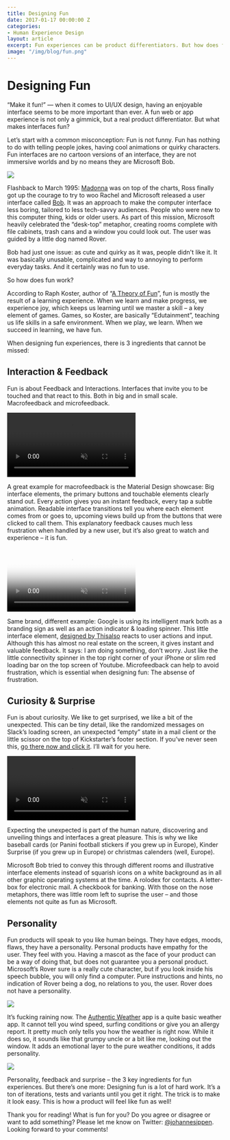 ```yaml
---
title: Designing Fun
date: 2017-01-17 00:00:00 Z
categories:
- Human Experience Design
layout: article
excerpt: Fun experiences can be product differentiators. But how does fun work?
image: "/img/blog/fun.png"
---
```


# Designing Fun

“Make it fun!” — when it comes to UI/UX design, having an enjoyable interface seems to be more important than ever. A fun web or app experience is not only a gimmick, but a real product differentiator. But what makes interfaces fun?

Let’s start with a common misconception: Fun is not funny. Fun has nothing to do with telling people jokes, having cool animations or quirky characters. Fun interfaces are no cartoon versions of an interface, they are not immersive worlds and by no means they are Microsoft Bob. 

![](http://toastytech.com/guis/bobhome1p.png)

Flashback to March 1995: [Madonna](https://www.youtube.com/watch?v=XDeiovnCv1o) was on top of the charts, Ross finally got up the courage to try to woo Rachel and Microsoft released a user interface called [Bob](https://en.wikipedia.org/wiki/Microsoft_Bob). It was an approach to make the computer interface less boring, tailored to less tech-savvy audiences. People who were new to this computer thing, kids or older users. As part of this mission, Microsoft heavily celebrated the “desk-top” metaphor, creating rooms complete with file cabinets, trash cans and a window you could look out. The user was guided by a little dog named Rover. 

Bob had just one issue: as cute and quirky as it was, people didn't like it. It was basically unusable, complicated and way to annoying to perform everyday tasks. And it certainly was no fun to use.

So how does fun work?

According to Raph Koster, author of “[A Theory of Fun]()”, fun is mostly the result of a learning experience. When we learn and make progress, we experience joy, which keeps us learning until we master a skill – a key element of games. Games, so Koster, are basically “Edutainment”, teaching us life skills in a safe environment. When we play, we learn. When we succeed in learning, we have fun.

When designing fun experiences, there is 3 ingredients that cannot be missed:

## Interaction & Feedback

Fun is about Feedback and Interactions. Interfaces that invite you to be touched and that react to this. Both in big and in small scale. Macrofeedback and microfeedback. 

<video autoplay loop muted>
  <source src="/img/blog/interaction.mp4">
</video>

A great example for macrofeedback is the Material Design showcase: Big interface elements, the primary buttons and touchable elements clearly stand out. Every action gives you an instant feedback, every tap a subtle animation. Readable interface transitions tell you where each element comes from or goes to, upcoming views build up from the buttons that were clicked to call them. This explanatory feedback causes much less frustration when handled by a new user, but it’s also great to watch and experience – it is fun.

<video class="ta-video " preload="auto" poster="http://videos.thisalso.com/projects/google-identity/hero/poster.jpg" autoplay loop muted> <source src="http://videos.thisalso.com/projects/google-identity/hero/video.mp4" type="video/mp4; codecs=avc1.42E01E,mp4a.40.2"> <source src="http://videos.thisalso.com/projects/google-identity/hero/video.webm" type="video/webm; codecs=vp8,vorbis"> </video>

Same brand, different example: Google is using its intelligent mark both as a branding sign as well as an action indicator & loading spinner. This little interface element, [designed by Thisalso](http://thisalso.com/projects/google-identity) reacts to user actions and input. Although this has almost no real estate on the screen, it gives instant and valuable feedback. It says: I am doing something, don’t worry. Just like the little connectivity spinner in the top right corner of your iPhone or slim red loading bar on the top screen of Youtube. Microfeedback can help to avoid frustration, which is essential when designing fun: The absense of frustration.

## Curiosity & Surprise

Fun is about curiosity. We like to get surprised, we like a bit of the unexpected. This can be tiny detail, like the randomized messages on Slack’s loading screen, an unexpected “empty” state in a mail client or the little scissor on the top of Kickstarter’s footer section. If you’ve never seen this, [go there now and click it](https://www.kickstarter.com/#bottom-area). I’ll wait for you here.

<video autoplay loop muted>
  <source src="/img/blog/kickstarter.mov">
</video>

Expecting the unexpected is part of the human nature, discovering and unveiling things and interfaces a great pleasure. This is why we like baseball cards (or Panini football stickers if you grew up in Europe), Kinder Surprise (if you grew up in Europe) or christmas calenders (well, Europe).

Microsoft Bob tried to convey this through different rooms and illustrative interface elements instead of squarish icons on a white background as in all other graphic operating systems at the time. A rolodex for contacts. A letter-box for electronic mail. A checkbook for banking. With those on the nose metaphors, there was little room left to suprise the user – and those elements not quite as fun as Microsoft.

## Personality

Fun products will speak to you like human beings. They have edges, moods, flaws, they have a personality. Personal products have empathy for the user. They feel with you. Having a mascot as the face of your product can be a way of doing that, but does not guarantee you a personal product. Microsoft’s Rover sure is a really cute character, but if you look inside his speech bubble, you will only find a computer. Pure instructions and hints, no indication of Rover being a dog, no relations to you, the user. Rover does not have a personality.

![](http://toastytech.com/guis/bobhint.png)

It’s fucking raining now. The [Authentic Weather](http://authenticweather.com/) app is a quite basic weather app. It cannot tell you wind speed, surfing conditions or give you an allergy report. It pretty much only tells you how the weather is right now. While it does so, it sounds like that grumpy uncle or a bit like me, looking out the window. It adds an emotional layer to the pure weather conditions, it adds personality.

![](http://authenticweather.com/static/images/background.jpg)

Personality, feedback and surprise – the 3 key ingredients for fun experiences. But there’s one more: Designing fun is a lot of hard work. It’s a ton of iterations, tests and variants until you get it right. The trick is to make it look easy. This is how a product will feel like fun as well!

Thank you for reading! What is fun for you? Do you agree or disagree or want to add something? Please let me know on Twitter: [@johannesippen](http://twitter.com/johannesippen/). Looking forward to your comments!
